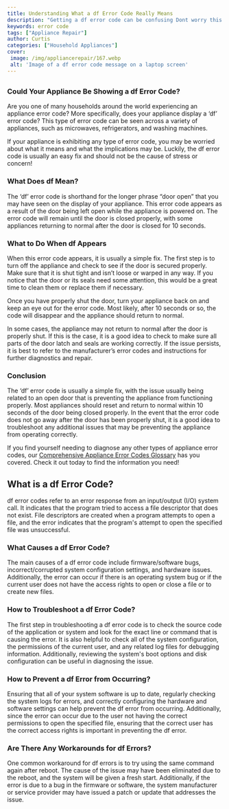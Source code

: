 ```yaml
---
title: Understanding What a df Error Code Really Means
description: "Getting a df error code can be confusing Dont worry this blog post covers everything you need to know about df errors and how to properly address them"
keywords: error code
tags: ["Appliance Repair"]
author: Curtis
categories: ["Household Appliances"]
cover: 
 image: /img/appliancerepair/167.webp
 alt: 'Image of a df error code message on a laptop screen'
---
```

##

### Could Your Appliance Be Showing a df Error Code?
Are you one of many households around the world experiencing an appliance error code? More specifically, does your appliance display a ‘df’ error code? This type of error code can be seen across a variety of appliances, such as microwaves, refrigerators, and washing machines.

If your appliance is exhibiting any type of error code, you may be worried about what it means and what the implications may be. Luckily, the df error code is usually an easy fix and should not be the cause of stress or concern!

### What Does df Mean?
The ‘df’ error code is shorthand for the longer phrase “door open” that you may have seen on the display of your appliance. This error code appears as a result of the door being left open while the appliance is powered on. The error code will remain until the door is closed properly, with some appliances returning to normal after the door is closed for 10 seconds.

### What to Do When df Appears
When this error code appears, it is usually a simple fix. The first step is to turn off the appliance and check to see if the door is secured properly. Make sure that it is shut tight and isn’t loose or warped in any way. If you notice that the door or its seals need some attention, this would be a great time to clean them or replace them if necessary.

Once you have properly shut the door, turn your appliance back on and keep an eye out for the error code. Most likely, after 10 seconds or so, the code will disappear and the appliance should return to normal.

In some cases, the appliance may not return to normal after the door is properly shut. If this is the case, it is a good idea to check to make sure all parts of the door latch and seals are working correctly. If the issue persists, it is best to refer to the manufacturer’s error codes and instructions for further diagnostics and repair.

### Conclusion
The ‘df’ error code is usually a simple fix, with the issue usually being related to an open door that is preventing the appliance from functioning properly. Most appliances should reset and return to normal within 10 seconds of the door being closed properly. In the event that the error code does not go away after the door has been properly shut, it is a good idea to troubleshoot any additional issues that may be preventing the appliance from operating correctly.

If you find yourself needing to diagnose any other types of appliance error codes, our [Comprehensive Appliance Error Codes Glossary](./error-codes/) has you covered. Check it out today to find the information you need!
## What is a df Error Code?

df error codes refer to an error response from an input/output (I/O) system call. It indicates that the program tried to access a file descriptor that does not exist. File descriptors are created when a program attempts to open a file, and the error indicates that the program's attempt to open the specified file was unsuccessful.

### What Causes a df Error Code?

The main causes of a df error code include firmware/software bugs, incorrect/corrupted system configuration settings, and hardware issues. Additionally, the error can occur if there is an operating system bug or if the current user does not have the access rights to open or close a file or to create new files. 

### How to Troubleshoot a df Error Code?

The first step in troubleshooting a df error code is to check the source code of the application or system and look for the exact line or command that is causing the error. It is also helpful to check all of the system configuration, the permissions of the current user, and any related log files for debugging information. Additionally, reviewing the system's boot options and disk configuration can be useful in diagnosing the issue. 

### How to Prevent a df Error from Occurring?

Ensuring that all of your system software is up to date, regularly checking the system logs for errors, and correctly configuring the hardware and software settings can help prevent the df error from occurring. Additionally, since the error can occur due to the user not having the correct permissions to open the specified file, ensuring that the correct user has the correct access rights is important in preventing the df error. 

### Are There Any Workarounds for df Errors?

One common workaround for df errors is to try using the same command again after reboot. The cause of the issue may have been eliminated due to the reboot, and the system will be given a fresh start. Additionally, if the error is due to a bug in the firmware or software, the system manufacturer or service provider may have issued a patch or update that addresses the issue.
